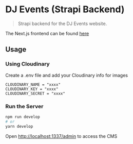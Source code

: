 # DJ Events (Strapi Backend)

> Strapi backend for the DJ Events website. 

The Next.js frontend can be found [here](https://github.com/CAVASOL/dj-events-frontend)

## Usage

### Using Cloudinary

Create a .env file and add your Cloudinary info for images

```
CLOUDINARY_NAME = "xxxx"
CLOUDINARY_KEY = "xxxx"
CLOUDINARY_SECRET = "xxxx"
```

### Run the Server

```bash
npm run develop
# or
yarn develop
```

Open [http://localhost:1337/admin](http://localhost:1337/admin) to access the CMS
